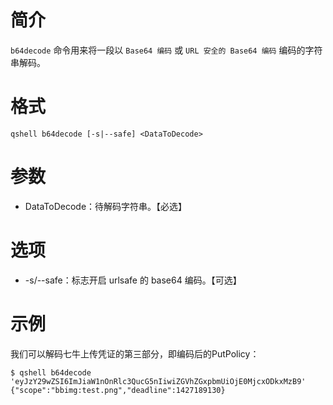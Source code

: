 # 简介
`b64decode` 命令用来将一段以 `Base64 编码` 或 `URL 安全的 Base64 编码` 编码的字符串解码。

# 格式
```
qshell b64decode [-s|--safe] <DataToDecode>
```

# 参数
- DataToDecode：待解码字符串。【必选】

# 选项
- -s/--safe：标志开启 urlsafe 的 base64 编码。【可选】

# 示例
我们可以解码七牛上传凭证的第三部分，即编码后的PutPolicy：
```
$ qshell b64decode 'eyJzY29wZSI6ImJiaW1nOnRlc3QucG5nIiwiZGVhZGxpbmUiOjE0MjcxODkxMzB9'
{"scope":"bbimg:test.png","deadline":1427189130}
```
